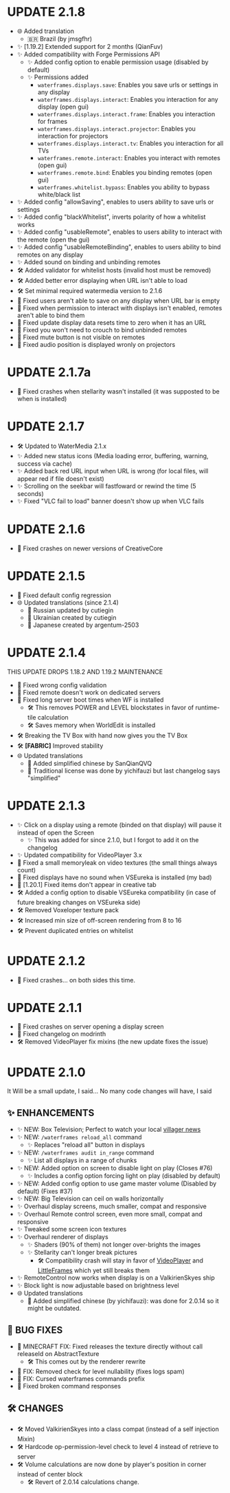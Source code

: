 # UPDATE 2.1.8
- 🌐 Added translation
  - 🇧🇷 Brazil (by jmsgfhr)
- ✨ [1.19.2] Extended support for 2 months (QianFuv)
- ✨ Added compatibility with Forge Permissions API
  - ✨ Added config option to enable permission usage (disabled by default)
  - ✨ Permissions added
    - `waterframes.displays.save`: Enables you save urls or settings in any display
    - `waterframes.displays.interact`: Enables you interaction for any display (open gui)
    - `waterframes.displays.interact.frame`: Enables you interaction for frames
    - `waterframes.displays.interact.projector`: Enables you interaction for projectors
    - `waterframes.displays.interact.tv`: Enables you interaction for all TVs
    - `waterframes.remote.interact`: Enables you interact with remotes (open gui)
    - `waterframes.remote.bind`: Enables you binding remotes (open gui)
    - `waterframes.whitelist.bypass`: Enables you ability to bypass white/black list
- ✨ Added config "allowSaving", enables to users ability to save urls or settings
- ✨ Added config "blackWhitelist", inverts polarity of how a whitelist works
- ✨ Added config "usableRemote", enables to users ability to interact with the remote (open the gui)
- ✨ Added config "usableRemoteBinding", enables to users ability to bind remotes on any display
- ✨ Added sound on binding and unbinding remotes
- 🛠️ Added validator for whitelist hosts (invalid host must be removed)
- 🛠️ Added better error displaying when URL isn't able to load
- 🛠️ Set minimal required watermedia version to 2.1.6
- 🐛 Fixed users aren't able to save on any display when URL bar is empty
- 🐛 Fixed when permission to interact with displays isn't enabled, remotes aren't able to bind them
- 🐛 Fixed update display data resets time to zero when it has an URL
- 🐛 Fixed you won't need to crouch to bind unbinded remotes
- 🐛 Fixed mute button is not visible on remotes
- 🐛 Fixed audio position is displayed wronly on projectors

# UPDATE 2.1.7a
- 🐛 Fixed crashes when stellarity wasn't installed (it was supposted to be when is installed)

# UPDATE 2.1.7
- 🛠️ Updated to WaterMedia 2.1.x
- ✨ Added new status icons (Media loading error, buffering, warning, success via cache)
- ✨ Added back red URL input when URL is wrong (for local files, will appear red if file doesn't exist)
- ✨ Scrolling on the seekbar will fastfoward or rewind the time (5 seconds)
- ✨ Fixed "VLC fail to load" banner doesn't show up when VLC fails  

# UPDATE 2.1.6
- 🐛 Fixed crashes on newer versions of CreativeCore 

# UPDATE 2.1.5
- 🐛 Fixed default config regression
- 🌐 Updated translations (since 2.1.4)
  - 🍾 Russian updated by cutiegin
  - 🍾 Ukrainian created by cutiegin
  - 🍜 Japanese created by argentum-2503

# UPDATE 2.1.4
THIS UPDATE DROPS 1.18.2 AND 1.19.2 MAINTENANCE
- 🐛 Fixed wrong config validation
- 🐛 Fixed remote doesn't work on dedicated servers
- 🐛 Fixed long server boot times when WF is installed
  - 🛠️ This removes POWER and LEVEL blockstates in favor of runtime-tile calculation
  - 🛠️ Saves memory when WorldEdit is installed
- 🛠️ Breaking the TV Box with hand now gives you the TV Box
- 🛠️ **[FABRIC]** Improved stability
- 🌐 Updated translations
  - 🍜 Added simplified chinese by SanQianQVQ
  - 🍜 Traditional license was done by yichifauzi but last changelog says "simplified"

# UPDATE 2.1.3
- ✨ Click on a display using a remote (binded on that display) will pause it instead of open the Screen
  - ✨ This was added for since 2.1.0, but I forgot to add it on the changelog
- ✨ Updated compatibility for VideoPlayer 3.x
- 🐛 Fixed a small memoryleak on video textures (the small things always count)
- 🐛 Fixed displays have no sound when VSEureka is installed (my bad)
- 🐛 [1.20.1] Fixed items don't appear in creative tab
- 🛠️ Added a config option to disable VSEureka compatibility (in case of future breaking changes on VSEureka side)
- 🛠️ Removed Voxeloper texture pack
- 🛠️ Increased min size of off-screen rendering from 8 to 16
- 🛠️ Prevent duplicated entries on whitelist

# UPDATE 2.1.2
- 🐛 Fixed crashes... on both sides this time.

# UPDATE 2.1.1
- 🐛 Fixed crashes on server opening a display screen
- 🐛 Fixed changelog on modrinth
- 🛠️ Removed VideoPlayer fix mixins (the new update fixes the issue)

# UPDATE 2.1.0
It Will be a small update, I said... No many code changes will have, I said
## ✨ ENHANCEMENTS
- ✨ NEW: Box Television; Perfect to watch your local [villager news](https://www.youtube.com/watch?v=tFPcx4X9-e8)
- ✨ NEW: `/waterframes reload_all` command
  - ✨ Replaces "reload all" button in displays
- ✨ NEW: `/waterframes audit in_range` command
  - ✨ List all displays in a range of chunks
- ✨ NEW: Added option on screen to disable light on play (Closes #76)
  - ✨ Includes a config option forcing light on play (disabled by default)
- ✨ NEW: Added config option to use game master volume (Disabled by default) (Fixes #37)
- ✨ NEW: Big Television can ceil on walls horizontally
- ✨ Overhaul display screens, much smaller, compat and responsive
- ✨ Overhaul Remote control screen, even more small, compat and responsive
- ✨ Tweaked some screen icon textures
- ✨ Overhaul renderer of displays
  - ✨ Shaders (90% of them) not longer over-brights the images
  - ✨ Stellarity can't longer break pictures
    - 🛠️ Compatibility crash will stay in favor of [VideoPlayer](https://www.curseforge.com/minecraft/mc-mods/video-player) and [LittleFrames](https://www.curseforge.com/minecraft/mc-mods/video-player) which yet still breaks them
- ✨ RemoteControl now works when display is on a ValkirienSkyes ship
- ✨ Block light is now adjustable based on brightness level
- 🌐 Updated translations
  - 🍜 Added simplified chinese (by yichifauzi): was done for 2.0.14 so it might be outdated.
## 🐛 BUG FIXES
- 🐛 MINECRAFT FIX: Fixed releases the texture directly without call releaseId on AbstractTexture
  - 🛠️ This comes out by the renderer rewrite
- 🐛 FIX: Removed check for level nullability (fixes logs spam)
- 🐛 FIX: Cursed waterframes commands prefix
- 🐛 Fixed broken command responses
## 🛠️ CHANGES
- 🛠️ Moved ValkirienSkyes into a class compat (instead of a self injection Mixin)
- 🛠️ Hardcode op-permission-level check to level 4 instead of retrieve to server
- 🛠️ Volume calculations are now done by player's position in corner instead of center block
  - 🛠️ Revert of 2.0.14 calculations change.